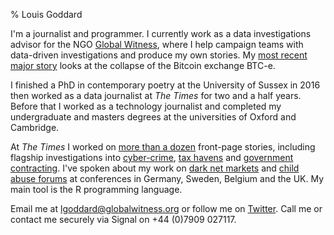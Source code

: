 % Louis Goddard

I'm a journalist and programmer. I currently work as a data investigations advisor for the NGO [Global Witness](https://www.globalwitness.org), where I help campaign teams with data-driven investigations and produce my own stories. My [most recent major story](https://www.globalwitness.org/en/campaigns/corruption-and-money-laundering/btc-e-vinnik-mayzus/) looks at the collapse of the Bitcoin exchange BTC-e.

I finished a PhD in contemporary poetry at the University of Sussex in 2016 then worked as a data journalist at *The Times* for two and a half years. Before that I worked as a technology journalist and completed my undergraduate and masters degrees at the universities of Oxford and Cambridge.

At *The Times* I worked on [more than a dozen](https://www.google.com/search?q=site%3Athetimes.co.uk+louis+goddard) front-page stories, including flagship investigations into [cyber-crime](https://www.thetimes.co.uk/article/russian-hackers-trade-british-ministers-email-addresses-and-passwords-hqtr7pv9z), [tax havens](https://www.thetimes.co.uk/article/a-third-of-british-billionaires-have-moved-to-a-tax-haven-zk6q53rtd) and [government contracting](https://www.thetimes.co.uk/article/gagging-clauses-criticism-of-theresa-may-banned-in-grenfell-safety-deal-7mbdll6cj). I've spoken about my work on [dark net markets](http://www.thetimes.co.uk/article/dark-net-dealers-dragged-into-the-light-kx05bc3jd) and [child abuse forums](https://www.thetimes.co.uk/edition/news/child-abuse-network-had-10-000-uk-members-d665p2nwk) at conferences in Germany, Sweden, Belgium and the UK. My main tool is the R programming language.

Email me at [lgoddard@globalwitness.org](mailto:lgoddard@globalwitness.org) or follow me on [Twitter](https://twitter.com/ltrgoddard). Call me or contact me securely via Signal on +44 (0)7909 027117.
